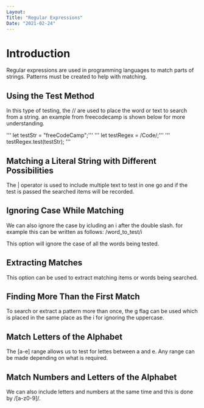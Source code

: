 ```yaml
---
Layout: 
Title: "Regular Expressions"
Date: "2021-02-24"
---
```


# Introduction
Regular expressions are used in programming languages to match parts of strings. Patterns must be created to help with matching.

## Using the Test Method 
In this type of testing, the // are used to place the word or text to search from a string.
an example from freecodecamp is shown below for more understanding.

''' let testStr = "freeCodeCamp";'''
''' let testRegex = /Code/;'''
'''   testRegex.test(testStr); '''

## Matching a Literal String with Different Possibilities 
The | operator is used to include multiple text to test in one go and if the test is passed the searched items will be recorded.

## Ignoring Case While Matching
We can also ignore the case by icluding an i after the double slash. for example this can be written as follows:
/word_to_test/i   

This option will ignore the case of all the words being tested.

## Extracting Matches
This option can be used to extract matching items or words being searched.

## Finding More Than the First Match
To search or extract a pattern more than once, the g flag can be used which is placed in the same place as the i for ignoring the uppercase.

## Match Letters of the Alphabet
The [a-e] range allows us to test for lettes between a and e. Any range can be made depending on what is required. 

## Match Numbers and Letters of the Alphabet
We can also include letters and numbers at the same time and this is done by /[a-z0-9]/.